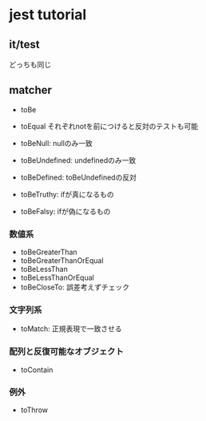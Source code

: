 # jest tutorial
## it/test
どっちも同じ

## matcher
- toBe
- toEqual
それぞれnotを前につけると反対のテストも可能

- toBeNull: nullのみ一致
- toBeUndefined: undefinedのみ一致
- toBeDefined: toBeUndefinedの反対
- toBeTruthy: ifが真になるもの
- toBeFalsy: ifが偽になるもの

### 数値系
- toBeGreaterThan
- toBeGreaterThanOrEqual
- toBeLessThan
- toBeLessThanOrEqual
- toBeCloseTo: 誤差考えずチェック

### 文字列系
- toMatch: 正規表現で一致させる

### 配列と反復可能なオブジェクト
- toContain

### 例外
- toThrow
